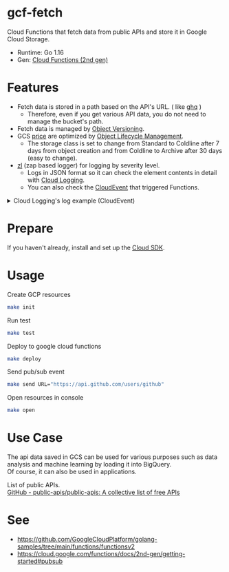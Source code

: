# gcf-fetch

Cloud Functions that fetch data from public APIs and store it in Google Cloud Storage.

- Runtime: Go 1.16
- Gen: [Cloud Functions (2nd gen)](https://cloud.google.com/functions/docs/2nd-gen/overview)


# Features

- Fetch data is stored in a path based on the API's URL. ( like [ghq](https://github.com/x-motemen/ghq) )
  - Therefore, even if you get various API data, you do not need to manage the bucket's path.
- Fetch data is managed by [Object Versioning](https://cloud.google.com/storage/docs/object-versioning).
- GCS [price](https://cloud.google.com/storage/pricing) are optimized by [Object Lifecycle Management](https://cloud.google.com/storage/docs/lifecycle).
  - The storage class is set to change from Standard to Coldline after 7 days from object creation and from Coldline to Archive after 30 days (easy to change).
- [zl](https://github.com/nkmr-jp/zl) (zap based logger) for logging by severity level.
  - Logs in JSON format so it can check the element contents in detail with [Cloud Logging](https://cloud.google.com/logging).
  - You can also check the [CloudEvent](https://cloudevents.io/) that triggered Functions.
  
<details>
<summary>Cloud Logging's log example (CloudEvent)</summary>

```json

{
  "insertId": "xxxxxxxxxxxxxxxxxxxxxx",
  "jsonPayload": {
    "timestamp": "2022-06-12T00:45:17.427119741Z",
    "function": "github.com/nkmr-jp/gcf-fetch.parseEvent",
    "cloudEventContext": "Context Attributes,\n  specversion: 1.0\n  type: google.cloud.pubsub.topic.v1.messagePublished\n  source: //pubsub.googleapis.com/projects/[your project id]/topics/fetch-topic\n  id: xxxxxxxxxxx\n  time: 2022-06-12T00:45:14.378Z\n  datacontenttype: application/json\n",
    "cloudEventData": {
      "subscription": "projects/[your project id]/subscriptions/eventarc-asia-northeast1-fetch-xxxxx-sub-xxx",
      "message": {
        "publishTime": "2022-06-12T00:45:14.378Z",
        "messageId": "4863463195745766",
        "data": "xxxxxxxxxxxxxxxxxxxxxxxxxxxxxxxxxxxxxxxxx"
      }
    },
    "caller": "https://github.com/nkmr-jp/gcf-fetch/blob/v1.0.0/fetch.go#L89",
    "version": "v1.0.0",
    "message": "CLOUD_EVENT_RECEIVED"
  },
  "resource": {
    "type": "cloud_run_revision",
    "labels": {
      "service_name": "fetch",
      "project_id": "[your project id]",
      "configuration_name": "fetch",
      "revision_name": "fetch-xxxx-xiv",
      "location": "asia-northeast1"
    }
  },
  "timestamp": "2022-06-12T00:45:17.427272Z",
  "severity": "INFO",
  "labels": {
    "goog-managed-by": "cloudfunctions",
    "instanceId": "xxxxxxxxxxxxxxxxxxxxxxxxxxxxxxxxxxxxxxxx"
  },
  "logName": "projects/[your project id]/logs/run.googleapis.com%2Fstderr",
  "receiveTimestamp": "2022-06-12T00:45:17.670946465Z"
}
```

</details>

# Prepare

If you haven't already, install and set up the [Cloud SDK](https://cloud.google.com/sdk/docs/install-sdk).

# Usage

Create GCP resources
```sh
make init
```

Run test
```sh
make test
```

Deploy to google cloud functions
```sh
make deploy
```

Send pub/sub event
```sh
make send URL="https://api.github.com/users/github"
```

Open resources in console
```sh
make open
```

# Use Case

The api data saved in GCS can be used for various purposes such as data analysis and machine learning by loading it into BigQuery.<br>
Of course, it can also be used in applications.

List of public APIs.<br>
[GitHub - public-apis/public-apis: A collective list of free APIs](https://github.com/public-apis/public-apis)

# See
- https://github.com/GoogleCloudPlatform/golang-samples/tree/main/functions/functionsv2
- https://cloud.google.com/functions/docs/2nd-gen/getting-started#pubsub
